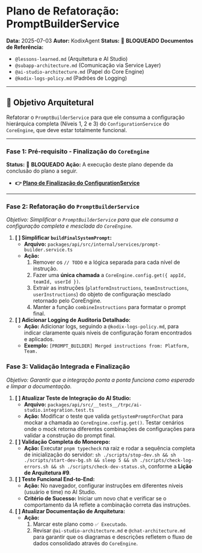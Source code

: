 # Plano de Refatoração: PromptBuilderService

**Data:** 2025-07-03
**Autor:** KodixAgent
**Status:** 🔴 **BLOQUEADO**
**Documentos de Referência:**

- `@lessons-learned.md` (Arquitetura e AI Studio)
- `@subapp-architecture.md` (Comunicação via Service Layer)
- `@ai-studio-architecture.md` (Papel do Core Engine)
- `@kodix-logs-policy.md` (Padrões de Logging)

---

## 🎯 Objetivo Arquitetural

Refatorar o `PromptBuilderService` para que ele consuma a configuração hierárquica completa (Níveis 1, 2 e 3) do `ConfigurationService` do `CoreEngine`, que deve estar totalmente funcional.

---

### **Fase 1: Pré-requisito - Finalização do `CoreEngine`**

**Status:** 🔴 **BLOQUEADO**
**Ação:** A execução deste plano depende da conclusão do plano a seguir.

- **👉 [Plano de Finalização do ConfigurationService](../../../core-engine/planning/finish-configuration-service-plan.md)**

---

### **Fase 2: Refatoração do `PromptBuilderService`**

_Objetivo: Simplificar o `PromptBuilderService` para que ele consuma a configuração completa e mesclada do `CoreEngine`._

1.  **[ ] Simplificar `buildFinalSystemPrompt`:**
    - **Arquivo:** `packages/api/src/internal/services/prompt-builder.service.ts`
    - **Ação:**
      1.  Remover os `// TODO` e a lógica separada para cada nível de instrução.
      2.  Fazer uma **única chamada** a `CoreEngine.config.get({ appId, teamId, userId })`.
      3.  Extrair as instruções (`platformInstructions`, `teamInstructions`, `userInstructions`) do objeto de configuração mesclado retornado pelo CoreEngine.
      4.  Manter a função `combineInstructions` para formatar o prompt final.
2.  **[ ] Adicionar Logging de Auditoria Detalhado:**
    - **Ação:** Adicionar logs, seguindo a `@kodix-logs-policy.md`, para indicar claramente quais níveis de configuração foram encontrados e aplicados.
    - **Exemplo:** `[PROMPT_BUILDER] Merged instructions from: Platform, Team.`

### **Fase 3: Validação Integrada e Finalização**

_Objetivo: Garantir que a integração ponta a ponta funciona como esperado e limpar a documentação._

1.  **[ ] Atualizar Teste de Integração do AI Studio:**
    - **Arquivo:** `packages/api/src/__tests__/trpc/ai-studio.integration.test.ts`
    - **Ação:** Modificar o teste que valida `getSystemPromptForChat` para mockar a chamada ao `CoreEngine.config.get()`. Testar cenários onde o mock retorna diferentes combinações de configurações para validar a construção do prompt final.
2.  **[ ] Validação Completa do Monorepo:**
    - **Ação:** Executar `pnpm typecheck` na raiz e rodar a sequência completa de inicialização do servidor: `sh ./scripts/stop-dev.sh && sh ./scripts/start-dev-bg.sh && sleep 5 && sh ./scripts/check-log-errors.sh && sh ./scripts/check-dev-status.sh`, conforme a **Lição de Arquitetura #9**.
3.  **[ ] Teste Funcional End-to-End:**
    - **Ação:** No navegador, configurar instruções em diferentes níveis (usuário e time) no AI Studio.
    - **Critério de Sucesso:** Iniciar um novo chat e verificar se o comportamento da IA reflete a combinação correta das instruções.
4.  **[ ] Atualizar Documentação de Arquitetura:**
    - **Ação:**
      1.  Marcar este plano como `✅ Executado`.
      2.  Revisar `@ai-studio-architecture.md` e `@chat-architecture.md` para garantir que os diagramas e descrições refletem o fluxo de dados consolidado através do `CoreEngine`.
